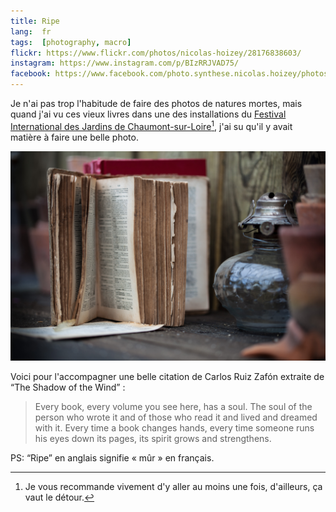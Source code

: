```yaml
---
title: Ripe
lang:  fr
tags:  [photography, macro]
flickr: https://www.flickr.com/photos/nicolas-hoizey/28176838603/
instagram: https://www.instagram.com/p/BIzRRJVAD75/
facebook: https://www.facebook.com/photo.synthese.nicolas.hoizey/photos/a.310523142454600.1073741828.310495275790720/567948936712018/?type=1&theater
---
```


Je n'ai pas trop l'habitude de faire des photos de natures mortes, mais quand j'ai vu ces vieux livres dans une des installations du [Festival International des Jardins de Chaumont-sur-Loire](http://www.domaine-chaumont.fr/festival_festivals)[^chaumont], j'ai su qu'il y avait matière à faire une belle photo.

[^chaumont]: Je vous recommande vivement d'y aller au moins une fois, d'ailleurs, ça vaut le détour.

![](20150427-Ripe.jpg "“Ripe”")

Voici pour l'accompagner une belle citation de Carlos Ruiz Zafón extraite de “The Shadow of the Wind” :

> Every book, every volume you see here, has a soul. The soul of the person who wrote it and of those who read it and lived and dreamed with it. Every time a book changes hands, every time someone runs his eyes down its pages, its spirit grows and strengthens.

PS: “Ripe” en anglais signifie « mûr » en français.
